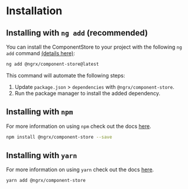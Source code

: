 # Installation

## Installing with `ng add` (recommended)

You can install the ComponentStore to your project with the following `ng add` command <a href="https://angular.io/cli/add" target="_blank">(details here)</a>:

```sh
ng add @ngrx/component-store@latest
```

This command will automate the following steps:

1. Update `package.json` > `dependencies` with `@ngrx/component-store`.
2. Run the package manager to install the added dependency. 


## Installing with `npm`

For more information on using `npm` check out the docs <a href="https://docs.npmjs.com/cli/install" target="_blank">here</a>.

```sh
npm install @ngrx/component-store --save
```

## Installing with `yarn`

For more information on using `yarn` check out the docs <a href="https://yarnpkg.com/getting-started/usage#installing-all-the-dependencies" target="_blank">here</a>.

```sh
yarn add @ngrx/component-store
```
